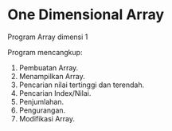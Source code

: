 # One Dimensional Array
Program Array dimensi 1

Program mencangkup:
1. Pembuatan Array.
2. Menampilkan Array.
3. Pencarian nilai tertinggi dan terendah.
4. Pencarian Index/Nilai.
5. Penjumlahan.
6. Pengurangan.
7. Modifikasi Array.
